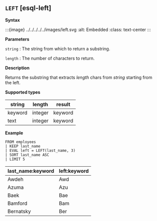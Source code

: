 ## `LEFT` [esql-left]

**Syntax**

:::{image} ../../../../../images/left.svg
:alt: Embedded
:class: text-center
:::

**Parameters**

`string`
:   The string from which to return a substring.

`length`
:   The number of characters to return.

**Description**

Returns the substring that extracts *length* chars from *string* starting from the left.

**Supported types**

| string | length | result |
| --- | --- | --- |
| keyword | integer | keyword |
| text | integer | keyword |

**Example**

```esql
FROM employees
| KEEP last_name
| EVAL left = LEFT(last_name, 3)
| SORT last_name ASC
| LIMIT 5
```

| last_name:keyword | left:keyword |
| --- | --- |
| Awdeh | Awd |
| Azuma | Azu |
| Baek | Bae |
| Bamford | Bam |
| Bernatsky | Ber |


